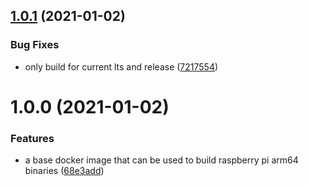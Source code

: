 ## [1.0.1](https://github.com/rickbassham/ubuntu-raspberry-build/compare/v1.0.0...v1.0.1) (2021-01-02)


### Bug Fixes

* only build for current lts and release ([7217554](https://github.com/rickbassham/ubuntu-raspberry-build/commit/7217554181e990fca21be9267d4cefc3131bf4ce))

# 1.0.0 (2021-01-02)


### Features

* a base docker image that can be used to build raspberry pi arm64 binaries ([68e3add](https://github.com/rickbassham/ubuntu-raspberry-build/commit/68e3addf809165922efbffee97030f6c84c5c6f3))
